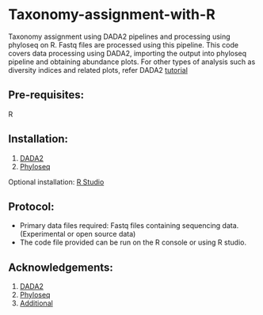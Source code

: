 # Taxonomy-assignment-with-R
Taxonomy assignment using DADA2 pipelines and processing using phyloseq on R. Fastq files are processed using this pipeline.
This code covers data processing using DADA2, importing the output into phyloseq pipeline and obtaining abundance plots. For other types of analysis such as diversity indices and related plots, refer DADA2 [tutorial](https://benjjneb.github.io/dada2/tutorial.html) 
## Pre-requisites: 
R

## Installation:
1. [DADA2](https://www.bioconductor.org/packages/release/bioc/html/dada2.html)
2. [Phyloseq](https://www.bioconductor.org/packages/release/bioc/html/phyloseq.html)

Optional installation: [R Studio](https://posit.co/download/rstudio-desktop/)

## Protocol: 
- Primary data files required: Fastq files containing sequencing data. (Experimental or open source data)
- The code file provided can be run on the R console or using R studio.
  
## Acknowledgements: 
1. [DADA2](https://www.nature.com/articles/nmeth.3869)
2. [Phyloseq](https://journals.plos.org/plosone/article?id=10.1371/journal.pone.0061217)
3. [Additional](https://openpub.fmach.it/bitstream/10449/72064/1/Salmaso_etal_Metabarcoding%20protocol.pdf)

